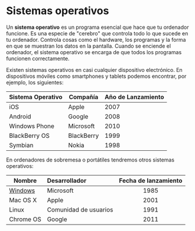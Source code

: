 # Sistemas operativos

Un **sistema operativo** es un programa esencial que hace que tu ordenador funcione. Es una especie de "cerebro" que controla todo lo que sucede en tu ordenador. Controla cosas como el hardware, los programas y la forma en que se muestran los datos en la pantalla. Cuando se enciende el ordenador, el sistema operativo se encarga de que todos los programas funcionen correctamente.

Existen sistemas operativos en casi cualquier dispositivo electrónico. En dispositivos móviles como smartphones y tablets podemos encontrar, por ejemplo, los siguientes:

| Sistema Operativo | Compañía   | Año de Lanzamiento |
| ----------------- | ---------- | ------------------ |
| iOS               | Apple      | 2007               |
| Android           | Google     | 2008               |
| Windows Phone     | Microsoft  | 2010               |
| BlackBerry OS     | BlackBerry | 1999               |
| Symbian           | Nokia      | 1998               |

En ordenadores de sobremesa o portátiles tendremos otros sistemas operativos:


| Nombre                      | Desarrollador         | Fecha de lanzamiento |
| --------------------------- | :-------------------- | :------------------: |
| [Windows](windows/index.md) | Microsoft             |         1985         |
| Mac OS X                    | Apple                 |         2001         |
| Linux                       | Comunidad de usuarios |         1991         |
| Chrome OS                   | Google                |         2011         |